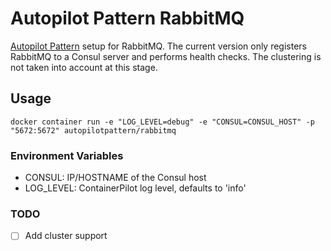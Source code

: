 # Autopilot Pattern RabbitMQ

[Autopilot Pattern](http://autopilotpattern.io/) setup for RabbitMQ. The current version only registers RabbitMQ to a Consul server and performs health checks. The clustering is not taken into account at this stage.

## Usage

```
docker container run -e "LOG_LEVEL=debug" -e "CONSUL=CONSUL_HOST" -p "5672:5672" autopilotpattern/rabbitmq
```

### Environment Variables

- CONSUL: IP/HOSTNAME of the Consul host
- LOG_LEVEL: ContainerPilot log level, defaults to 'info'

### TODO

- [ ] Add cluster support
